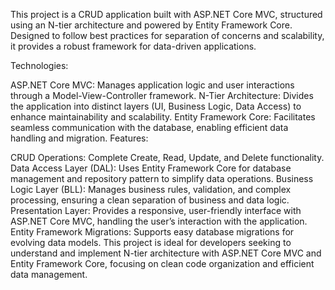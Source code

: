This project is a CRUD application built with ASP.NET Core MVC, structured using an N-tier architecture and powered by Entity Framework Core. Designed to follow best practices for separation of concerns and scalability, it provides a robust framework for data-driven applications.

Technologies:

ASP.NET Core MVC: Manages application logic and user interactions through a Model-View-Controller framework.
N-Tier Architecture: Divides the application into distinct layers (UI, Business Logic, Data Access) to enhance maintainability and scalability.
Entity Framework Core: Facilitates seamless communication with the database, enabling efficient data handling and migration.
Features:

CRUD Operations: Complete Create, Read, Update, and Delete functionality.
Data Access Layer (DAL): Uses Entity Framework Core for database management and repository pattern to simplify data operations.
Business Logic Layer (BLL): Manages business rules, validation, and complex processing, ensuring a clean separation of business and data logic.
Presentation Layer: Provides a responsive, user-friendly interface with ASP.NET Core MVC, handling the user’s interaction with the application.
Entity Framework Migrations: Supports easy database migrations for evolving data models.
This project is ideal for developers seeking to understand and implement N-tier architecture with ASP.NET Core MVC and Entity Framework Core, focusing on clean code organization and efficient data management.

